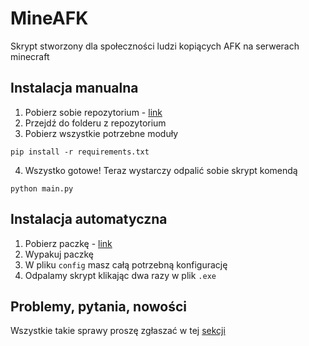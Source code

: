 # MineAFK
Skrypt stworzony dla społeczności ludzi kopiących AFK na serwerach minecraft

## Instalacja manualna
1. Pobierz sobie repozytorium - [link](https://github.com/oski646/MineAFK.git)
2. Przejdź do folderu z repozytorium
3. Pobierz wszystkie potrzebne moduły
```
pip install -r requirements.txt
```
4. Wszystko gotowe! Teraz wystarczy odpalić sobie skrypt komendą
```
python main.py
```

## Instalacja automatyczna
1. Pobierz paczkę - [link](https://drive.google.com/drive/folders/19JwqDHnmwm5ND0hm19M4UIqAGOinjUC-?usp=sharing)
2. Wypakuj paczkę
3. W pliku `config` masz całą potrzebną konfigurację
4. Odpalamy skrypt klikając dwa razy w plik `.exe`

## Problemy, pytania, nowości
Wszystkie takie sprawy proszę zgłaszać w tej [sekcji](https://github.com/oski646/MineAFK/issues)
